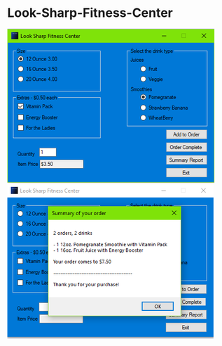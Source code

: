 # Look-Sharp-Fitness-Center
![alt text](https://github.com/NicoGiuliani/Look-Sharp-Fitness-Center/blob/master/previews/preview_1.png)
![alt text](https://github.com/NicoGiuliani/Look-Sharp-Fitness-Center/blob/master/previews/preview_2.png)
